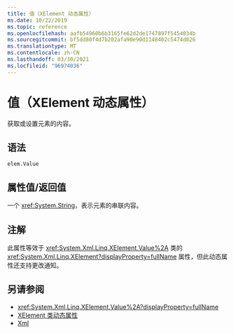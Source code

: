 ```yaml
---
title: 值（XElement 动态属性）
ms.date: 10/22/2019
ms.topic: reference
ms.openlocfilehash: aafb54960b6b3165fe62d2de1747897f5454034b
ms.sourcegitcommit: bf5dd80f4d7b202afa90e90d1148402c5474d826
ms.translationtype: MT
ms.contentlocale: zh-CN
ms.lasthandoff: 03/30/2021
ms.locfileid: "96974036"
---
```

# <a name="value-xelement-dynamic-property"></a>值（XElement 动态属性）

获取或设置元素的内容。

## <a name="syntax"></a>语法

```xaml
elem.Value
```

## <a name="property-valuereturn-value"></a>属性值/返回值

一个 <xref:System.String>，表示元素的串联内容。

## <a name="remarks"></a>注解

此属性等效于 <xref:System.Xml.Linq.XElement.Value%2A> 类的 <xref:System.Xml.Linq.XElement?displayProperty=fullName> 属性，但此动态属性还支持更改通知。

## <a name="see-also"></a>另请参阅

- <xref:System.Xml.Linq.XElement.Value%2A?displayProperty=fullName>
- [XElement 类动态属性](attribute-xelement-dynamic-property.md)
- [Xml](xml-xelement-dynamic-property.md)
